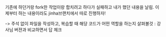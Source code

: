 기존에 하던거랑 fork한 작업이랑 합치려고 하다가 실패하고 내가 했던 내용을 날림.
이제부터 하는 내용이라도 jinha브랜치에서 따로 진행하자!

-> 주석 없이 파일을 작성하고, 복습할 때 해당 코드가 어떤 역할을 하는지 살펴볼것
: 강사님 버젼과 비교하면서 답 체크